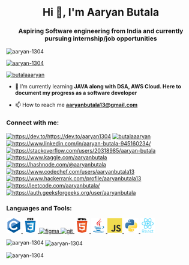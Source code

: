 <h1 align="center">Hi 👋, I'm Aaryan Butala</h1>
<h3 align="center">Aspiring Software engineering from India and currently pursuing internship/job opportunities</h3>

<p align="left"> <img src="https://komarev.com/ghpvc/?username=aaryan-1304&label=Profile%20views&color=0e75b6&style=flat" alt="aaryan-1304" /> </p>

<p align="left"> <a href="https://github.com/ryo-ma/github-profile-trophy"><img src="https://github-profile-trophy.vercel.app/?username=aaryan-1304" alt="aaryan-1304" /></a> </p>

<p align="left"> <a href="https://twitter.com/butalaaaryan" target="blank"><img src="https://img.shields.io/twitter/follow/butalaaaryan?logo=twitter&style=for-the-badge" alt="butalaaaryan" /></a> </p>

- 🌱 I’m currently learning **JAVA along with DSA, AWS Cloud. Here to document my progress as a software developer**

- 📫 How to reach me **aaryanbutala13@gmail.com**

<h3 align="left">Connect with me:</h3>
<p align="left">
<a href="https://dev.to/https://dev.to/https://dev.to/aaryan1304" target="blank"><img align="center" src="https://raw.githubusercontent.com/rahuldkjain/github-profile-readme-generator/master/src/images/icons/Social/devto.svg" alt="https://dev.to/https://dev.to/aaryan1304" height="30" width="40" /></a>
<a href="https://twitter.com/butalaaaryan" target="blank"><img align="center" src="https://raw.githubusercontent.com/rahuldkjain/github-profile-readme-generator/master/src/images/icons/Social/twitter.svg" alt="butalaaaryan" height="30" width="40" /></a>
<a href="https://linkedin.com/in/https://www.linkedin.com/in/aaryan-butala-945160234/" target="blank"><img align="center" src="https://raw.githubusercontent.com/rahuldkjain/github-profile-readme-generator/master/src/images/icons/Social/linked-in-alt.svg" alt="https://www.linkedin.com/in/aaryan-butala-945160234/" height="30" width="40" /></a>
<a href="https://stackoverflow.com/users/https://stackoverflow.com/users/20318985/aaryan-butala" target="blank"><img align="center" src="https://raw.githubusercontent.com/rahuldkjain/github-profile-readme-generator/master/src/images/icons/Social/stack-overflow.svg" alt="https://stackoverflow.com/users/20318985/aaryan-butala" height="30" width="40" /></a>
<a href="https://kaggle.com/https://www.kaggle.com/aaryanbutala" target="blank"><img align="center" src="https://raw.githubusercontent.com/rahuldkjain/github-profile-readme-generator/master/src/images/icons/Social/kaggle.svg" alt="https://www.kaggle.com/aaryanbutala" height="30" width="40" /></a>
<a href="https://hashnode.com/https://hashnode.com/@aaryanbutala" target="blank"><img align="center" src="https://raw.githubusercontent.com/rahuldkjain/github-profile-readme-generator/master/src/images/icons/Social/hashnode.svg" alt="https://hashnode.com/@aaryanbutala" height="30" width="40" /></a>
<a href="https://www.codechef.com/users/https://www.codechef.com/users/aaryanbutala13" target="blank"><img align="center" src="https://cdn.jsdelivr.net/npm/simple-icons@3.1.0/icons/codechef.svg" alt="https://www.codechef.com/users/aaryanbutala13" height="30" width="40" /></a>
<a href="https://www.hackerrank.com/https://www.hackerrank.com/profile/aaryanbutala13" target="blank"><img align="center" src="https://raw.githubusercontent.com/rahuldkjain/github-profile-readme-generator/master/src/images/icons/Social/hackerrank.svg" alt="https://www.hackerrank.com/profile/aaryanbutala13" height="30" width="40" /></a>
<a href="https://www.leetcode.com/https://leetcode.com/aaryanbutala/" target="blank"><img align="center" src="https://raw.githubusercontent.com/rahuldkjain/github-profile-readme-generator/master/src/images/icons/Social/leet-code.svg" alt="https://leetcode.com/aaryanbutala/" height="30" width="40" /></a>
<a href="https://auth.geeksforgeeks.org/user/https://auth.geeksforgeeks.org/user/aaryanbutala" target="blank"><img align="center" src="https://raw.githubusercontent.com/rahuldkjain/github-profile-readme-generator/master/src/images/icons/Social/geeks-for-geeks.svg" alt="https://auth.geeksforgeeks.org/user/aaryanbutala" height="30" width="40" /></a>
</p>

<h3 align="left">Languages and Tools:</h3>
<p align="left"> <a href="https://www.cprogramming.com/" target="_blank" rel="noreferrer"> <img src="https://raw.githubusercontent.com/devicons/devicon/master/icons/c/c-original.svg" alt="c" width="40" height="40"/> </a> <a href="https://www.w3schools.com/css/" target="_blank" rel="noreferrer"> <img src="https://raw.githubusercontent.com/devicons/devicon/master/icons/css3/css3-original-wordmark.svg" alt="css3" width="40" height="40"/> </a> <a href="https://www.figma.com/" target="_blank" rel="noreferrer"> <img src="https://www.vectorlogo.zone/logos/figma/figma-icon.svg" alt="figma" width="40" height="40"/> </a> <a href="https://git-scm.com/" target="_blank" rel="noreferrer"> <img src="https://www.vectorlogo.zone/logos/git-scm/git-scm-icon.svg" alt="git" width="40" height="40"/> </a> <a href="https://www.w3.org/html/" target="_blank" rel="noreferrer"> <img src="https://raw.githubusercontent.com/devicons/devicon/master/icons/html5/html5-original-wordmark.svg" alt="html5" width="40" height="40"/> </a> <a href="https://www.java.com" target="_blank" rel="noreferrer"> <img src="https://raw.githubusercontent.com/devicons/devicon/master/icons/java/java-original.svg" alt="java" width="40" height="40"/> </a> <a href="https://developer.mozilla.org/en-US/docs/Web/JavaScript" target="_blank" rel="noreferrer"> <img src="https://raw.githubusercontent.com/devicons/devicon/master/icons/javascript/javascript-original.svg" alt="javascript" width="40" height="40"/> </a> <a href="https://www.python.org" target="_blank" rel="noreferrer"> <img src="https://raw.githubusercontent.com/devicons/devicon/master/icons/python/python-original.svg" alt="python" width="40" height="40"/> </a> <a href="https://reactjs.org/" target="_blank" rel="noreferrer"> <img src="https://raw.githubusercontent.com/devicons/devicon/master/icons/react/react-original-wordmark.svg" alt="react" width="40" height="40"/> </a> </p>

<p><img align="left" src="https://github-readme-stats.vercel.app/api/top-langs?username=aaryan-1304&show_icons=true&locale=en&layout=compact" alt="aaryan-1304" /></p>

<p>&nbsp;<img align="center" src="https://github-readme-stats.vercel.app/api?username=aaryan-1304&show_icons=true&locale=en" alt="aaryan-1304" /></p>

<p><img align="center" src="https://github-readme-streak-stats.herokuapp.com/?user=aaryan-1304&" alt="aaryan-1304" /></p>

